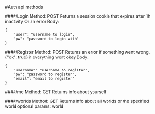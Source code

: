 #Auth api methods

####/Login
Method: POST
Returns a session cookie that expires after 1h inactivity
Or an error
Body:

    {
        "user": "username to login",
        "pw": "password to login with"
    }

####/Register
Method: POST
Returns an error if something went wrong. {"ok": true} if everything went okay
Body:

    {
        "username": "username to register",
        "pw": "password to register",
        "email": "email to register"
    }

####/me
Method: GET
Returns info about yourself

####/worlds
Method: GET
Returns info about all worlds or the specified world
optional params: world